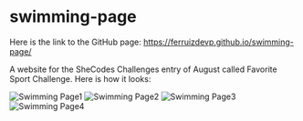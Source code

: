 # swimming-page
Here is the link to the GitHub page: https://ferruizdevp.github.io/swimming-page/

A website for the SheCodes Challenges entry of August called Favorite Sport Challenge. Here is how it looks: 

![Swimming Page1](https://github.com/FerRuizDevp/swimming-page/assets/117100019/3eb14f4a-5f47-437b-ba3e-744f001315b8)
![Swimming Page2](https://github.com/FerRuizDevp/swimming-page/assets/117100019/5523f2c9-7629-4927-a383-1ddad9f8bf81)
![Swimming Page3](https://github.com/FerRuizDevp/swimming-page/assets/117100019/e9fcdf18-6219-4db8-a812-d39d1f0e4a04)
![Swimming Page4](https://github.com/FerRuizDevp/swimming-page/assets/117100019/0f2face4-e9b0-4611-a348-9502374ba6f3)
